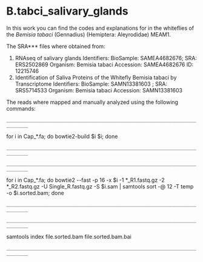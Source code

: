 # B.tabci_salivary_glands


In this work you can find the codes and explanations for 
in the whiteflies of the *Bemisia tabaci* (Gennadius) (Hemiptera: Aleyrodidae) MEAM1.

The SRA*** files where obtained from:
1. RNAseq of salivary glands
   Identifiers:	BioSample: SAMEA4682676; SRA: ERS2502869
   Organism:	Bemisia tabaci
   Accession: SAMEA4682676	ID: 12215746
2. Identification of Saliva Proteins of the Whitefly Bemisia tabaci by Transcriptome
   Identifiers:	BioSample: SAMN13381603 ; SRA: SRS5714533
   Organism:	Bemisia tabaci
   Accession: SAMN13381603




The reads where mapped and manually analyzed using the following commands:

`______________________________________________________________________________`



for i in Cap_*.fa; do bowtie2-build $i $i; done

`______________________________________________________________________________`



`______________________________________________________________________________`

for i in Cap_*.fa; do bowtie2 --fast -p 16 -x $i  -1 *_R1.fastq.gz -2 *_R2.fastq.gz -U Single_R.fastq.gz -S $i.sam | samtools sort -@ 12 -T temp -o $i.sorted.bam; done

`______________________________________________________________________________`



`______________________________________________________________________________`

samtools index file.sorted.bam  file.sorted.bam.bai

`______________________________________________________________________________`
